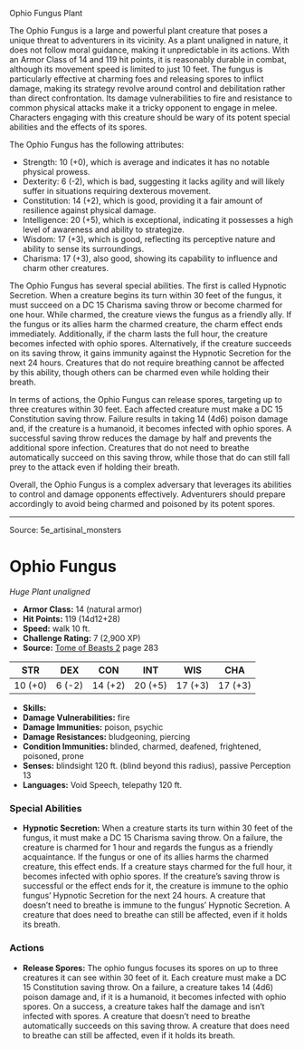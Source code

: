 <MonsterName/>Ophio Fungus</MonsterName>
<CreatureType/>Plant</CreatureType>

<summary>The Ophio Fungus is a large and powerful plant creature that poses a unique threat to adventurers in its vicinity. As a plant unaligned in nature, it does not follow moral guidance, making it unpredictable in its actions. With an Armor Class of 14 and 119 hit points, it is reasonably durable in combat, although its movement speed is limited to just 10 feet. The fungus is particularly effective at charming foes and releasing spores to inflict damage, making its strategy revolve around control and debilitation rather than direct confrontation. Its damage vulnerabilities to fire and resistance to common physical attacks make it a tricky opponent to engage in melee. Characters engaging with this creature should be wary of its potent special abilities and the effects of its spores.</summary>

<detail>

The Ophio Fungus has the following attributes: 
- Strength: 10 (+0), which is average and indicates it has no notable physical prowess.
- Dexterity: 6 (-2), which is bad, suggesting it lacks agility and will likely suffer in situations requiring dexterous movement.
- Constitution: 14 (+2), which is good, providing it a fair amount of resilience against physical damage.
- Intelligence: 20 (+5), which is exceptional, indicating it possesses a high level of awareness and ability to strategize.
- Wisdom: 17 (+3), which is good, reflecting its perceptive nature and ability to sense its surroundings.
- Charisma: 17 (+3), also good, showing its capability to influence and charm other creatures.

The Ophio Fungus has several special abilities. The first is called Hypnotic Secretion. When a creature begins its turn within 30 feet of the fungus, it must succeed on a DC 15 Charisma saving throw or become charmed for one hour. While charmed, the creature views the fungus as a friendly ally. If the fungus or its allies harm the charmed creature, the charm effect ends immediately. Additionally, if the charm lasts the full hour, the creature becomes infected with ophio spores. Alternatively, if the creature succeeds on its saving throw, it gains immunity against the Hypnotic Secretion for the next 24 hours. Creatures that do not require breathing cannot be affected by this ability, though others can be charmed even while holding their breath.

In terms of actions, the Ophio Fungus can release spores, targeting up to three creatures within 30 feet. Each affected creature must make a DC 15 Constitution saving throw. Failure results in taking 14 (4d6) poison damage and, if the creature is a humanoid, it becomes infected with ophio spores. A successful saving throw reduces the damage by half and prevents the additional spore infection. Creatures that do not need to breathe automatically succeed on this saving throw, while those that do can still fall prey to the attack even if holding their breath. 

Overall, the Ophio Fungus is a complex adversary that leverages its abilities to control and damage opponents effectively. Adventurers should prepare accordingly to avoid being charmed and poisoned by its potent spores.</detail>



---

Source: 5e_artisinal_monsters

# Ophio Fungus

*Huge* *Plant* *unaligned*

- **Armor Class:** 14 (natural armor)
- **Hit Points:** 119 (14d12+28)
- **Speed:** walk 10 ft.
- **Challenge Rating:** 7 (2,900 XP)
- **Source:** [Tome of Beasts 2](https://koboldpress.com/kpstore/product/tome-of-beasts-2-for-5th-edition) page 283

| STR | DEX | CON | INT | WIS | CHA |
| --- | --- | --- | --- | --- | --- |
| 10 (+0) | 6 (-2) | 14 (+2) | 20 (+5) | 17 (+3) | 17 (+3) |

- **Skills:** 
- **Damage Vulnerabilities:** fire
- **Damage Immunities:** poison, psychic
- **Damage Resistances:** bludgeoning, piercing
- **Condition Immunities:** blinded, charmed, deafened, frightened, poisoned, prone
- **Senses:** blindsight 120 ft. (blind beyond this radius), passive Perception 13
- **Languages:** Void Speech, telepathy 120 ft.

### Special Abilities

- **Hypnotic Secretion:** When a creature starts its turn within 30 feet of the fungus, it must make a DC 15 Charisma saving throw. On a failure, the creature is charmed for 1 hour and regards the fungus as a friendly acquaintance. If the fungus or one of its allies harms the charmed creature, this effect ends. If a creature stays charmed for the full hour, it becomes infected with ophio spores. If the creature’s saving throw is successful or the effect ends for it, the creature is immune to the ophio fungus’ Hypnotic Secretion for the next 24 hours. A creature that doesn’t need to breathe is immune to the fungus’ Hypnotic Secretion. A creature that does need to breathe can still be affected, even if it holds its breath.

### Actions

- **Release Spores:** The ophio fungus focuses its spores on up to three creatures it can see within 30 feet of it. Each creature must make a DC 15 Constitution saving throw. On a failure, a creature takes 14 (4d6) poison damage and, if it is a humanoid, it becomes infected with ophio spores. On a success, a creature takes half the damage and isn’t infected with spores. A creature that doesn’t need to breathe automatically succeeds on this saving throw. A creature that does need to breathe can still be affected, even if it holds its breath.




